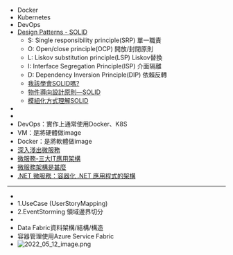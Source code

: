 - Docker
- Kubernetes
- DevOps
- [Design Patterns - SOLID](https://skyyen999.gitbooks.io/-study-design-pattern-in-java/content/oodPrinciple.html)
	- S: Single responsibility principle(SRP) 單一職責
	- O: Open/close principle(OCP) 開放/封閉原則
	- L: Liskov substitution principle(LSP) Liskov替換
	- I: Interface Segregation Principle(ISP) 介面隔離
	- D: Dependency Inversion Principle(DIP) 依賴反轉
	- [我該學會SOLID嗎?](https://medium.com/@f40507777/%E6%88%91%E8%A9%B2%E5%AD%B8%E6%9C%83solid%E5%97%8E-4e73887c9156)
	- [物件導向設計原則—SOLID](https://ithelp.ithome.com.tw/articles/10191553)
	- [模組化方式理解SOLID](https://progressbar.tw/posts/249)
-
-
- DevOps：實作上通常使用Docker、K8S
- VM：是將硬體做image
- Docker：是將軟體做image
- [深入淺出微服務](https://iter01.com/462716.html)
- [微服務-三大IT應用架構](https://www.ithome.com.tw/news/95752)
- [微服務架構是甚麼](https://www.sysage.com.tw/news/technology/209)
- [.NET 微服務：容器化 .NET 應用程式的架構](https://docs.microsoft.com/zh-tw/dotnet/architecture/microservices/)
- ---------------------------------------------------------------------------------------------------------
-
- 1.UseCase (UserStoryMapping)
- 2.EventStorming 領域邊界切分
-
- Data Fabric資料架構/結構/構造
- 容器管理使用Azure Service Fabric
- ![2022_05_12_image.png](https://cdn.logseq.com/%2F48409fe6-c99d-46d0-8aa8-d4817fd75dd9ccf29e50-2c32-4cad-b225-3b9ca83a40e02022_05_12_image.png?Expires=4805947185&Signature=USOITQCnxS0CuAGqDB1BEqdhn-sykIuP7Ik5bw6gBtN9O5QoJZCXglfJ-EPASQdADVzhdkR1J2~rdc~AuYXiIrY9dkMUIhp1G40u3tt0uNrkxY27i9sqpw9XN9cWyM64I54GQ5zbsSl18C4xvn7Ot8X95CSctv2tzz1gFiY790hMZXLeH2LteiTWJd0YGt2bJmKgJyaKjlVL2Vb56EQUOKu-8lWuaNDoV5L~1rSYdvD4fvy-3l9Yv8WrK3jI-toWSdHOKvo71YiH4Ou5moMZ7zfidWlpwyre7hWkqq~WmnzDV78omsp-NKrhlSl-H4GHnlxrC06bTCHiBrvPY4nDuw__&Key-Pair-Id=APKAJE5CCD6X7MP6PTEA)